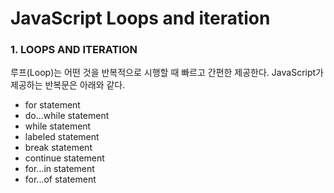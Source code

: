 # JavaScript Loops and iteration

### 1. LOOPS AND ITERATION

루프\(Loop\)는 어떤 것을 반복적으로 시행할 때 빠르고 간편한 제공한다. JavaScript가 제공하는 반복문은 아래와 같다.

* for statement
* do...while statement
* while statement
* labeled statement
* break statement
* continue statement
* for...in statement
* for...of statement



